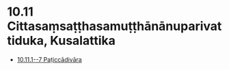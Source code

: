 

# 10.11 Cittasaṃsaṭṭhasamuṭṭhānānuparivattiduka, Kusalattika

* [10.11.1--7 Paṭiccādivāra](10.11/10.11.1--7.md)




